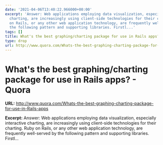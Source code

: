 ```yaml
---
date: '2021-04-06T13:40:22.966000+00:00'
excerpt: 'Answer: Web applications employing data visualization, especially interactive
  charting, are increasingly using client-side technologies for their charting. Ruby
  on Rails, or any other web application technology, are frequently well-served by
  the following pattern and supporting libraries. Firstl...'
tags: []
title: What's the best graphing/charting package for use in Rails apps? - Quora
type: drop
url: http://www.quora.com/Whats-the-best-graphing-charting-package-for-use-in-Rails-apps
---
```


# What's the best graphing/charting package for use in Rails apps? - Quora

**URL:** http://www.quora.com/Whats-the-best-graphing-charting-package-for-use-in-Rails-apps

**Excerpt:** Answer: Web applications employing data visualization, especially interactive charting, are increasingly using client-side technologies for their charting. Ruby on Rails, or any other web application technology, are frequently well-served by the following pattern and supporting libraries. Firstl...
